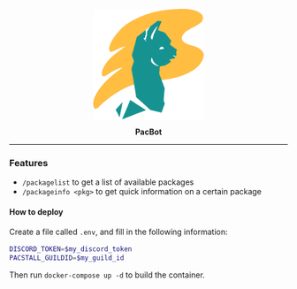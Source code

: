 </p>
<p align="center">
<a href="https://github.com/pacstall/pacbot"><img align="center" src="https://raw.githubusercontent.com/pacstall/website/master/client/public/pacstall.svg" alt="Pacstall Logo" width="200" height="200" loading="lazy"></a>
</p>
<p align="center"><b>PacBot</b></p>
</p>

---


### Features
* `/packagelist` to get a list of available packages
* `/packageinfo <pkg>` to get quick information on a certain package

#### How to deploy
Create a file called `.env`, and fill in the following information:
```bash
DISCORD_TOKEN=$my_discord_token
PACSTALL_GUILDID=$my_guild_id
```

Then run `docker-compose up -d` to build the container.
